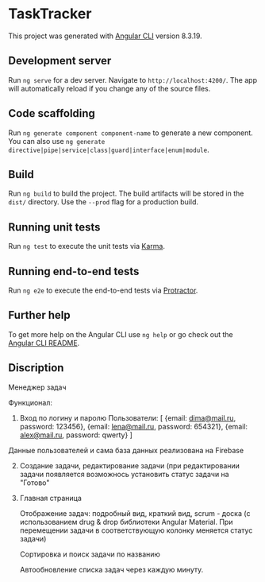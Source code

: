 # TaskTracker

This project was generated with [Angular CLI](https://github.com/angular/angular-cli) version 8.3.19.

## Development server

Run `ng serve` for a dev server. Navigate to `http://localhost:4200/`. The app will automatically reload if you change any of the source files.

## Code scaffolding

Run `ng generate component component-name` to generate a new component. You can also use `ng generate directive|pipe|service|class|guard|interface|enum|module`.

## Build

Run `ng build` to build the project. The build artifacts will be stored in the `dist/` directory. Use the `--prod` flag for a production build.

## Running unit tests

Run `ng test` to execute the unit tests via [Karma](https://karma-runner.github.io).

## Running end-to-end tests

Run `ng e2e` to execute the end-to-end tests via [Protractor](http://www.protractortest.org/).

## Further help

To get more help on the Angular CLI use `ng help` or go check out the [Angular CLI README](https://github.com/angular/angular-cli/blob/master/README.md).

## Discription




Менеджер задач

Функционал:

  1. Вход по логину и паролю
    Пользователи: [
      {email: dima@mail.ru, password: 123456},
      {email: lena@mail.ru, password: 654321},
      {email: alex@mail.ru, password: qwerty}
    ]
    
   Данные пользователей и сама база данных реализована на Firebase
       
 2. Создание задачи, редактирование задачи (при редактировании задачи появляется возможнось установить статус задачи на "Готово"
  
 3. Главная страница
  
    Отображение задач: подробный вид, краткий вид, scrum - доска (с использованием drug & drop библиотеки Angular Material. При
    перемещении задачи в соответствующую колонку меняется статус задачи)
  
    Сортировка и поиск задачи по названию
    
    Автообновление списка задач через каждую минуту.
   
  
  
  
